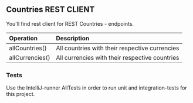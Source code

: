 ## Countries REST CLIENT 

You'll find rest client for REST Countries - endpoints.

| Operation       | Description                                    |
|:----------------|:-----------------------------------------------|
| allCountries()  | All countries with their respective currencies |
| allCurrencies() | All currencies with their respective countries |


### Tests
Use the IntelliJ-runner AllTests in order to run unit and integration-tests for this project. 